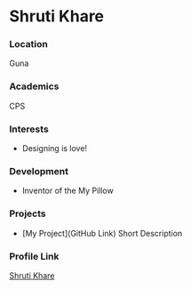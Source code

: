 # Shruti Khare

### Location
Guna

### Academics

CPS

### Interests

- Designing is love!

### Development

- Inventor of the My Pillow

### Projects

- [My Project](GitHub Link) Short Description

### Profile Link

[Shruti Khare](https://github.com/Shrutikhare180)
